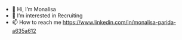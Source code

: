 - 👋 Hi, I’m Monalisa
- 👀 I’m interested in Recruiting
- 📫 How to reach me  https://www.linkedin.com/in/monalisa-parida-a635a612
<!---
rubymonalisa/rubymonalisa is a ✨ special ✨ repository because its `README.md` (this file) appears on your GitHub profile.
You can click the Preview link to take a look at your changes.
--->
